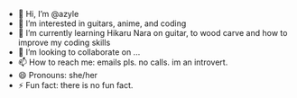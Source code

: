 - 👋 Hi, I’m @azyle
- 👀 I’m interested in guitars, anime, and coding
- 🌱 I’m currently learning Hikaru Nara on guitar, to wood carve and how to improve my coding skills
- 💞️ I’m looking to collaborate on ...
- 📫 How to reach me: emails pls. no calls. im an introvert.
- 😄 Pronouns: she/her
- ⚡ Fun fact: there is no fun fact.

<!---
elyza-j/elyza-j is a ✨ special ✨ repository because its `README.md` (this file) appears on your GitHub profile.
You can click the Preview link to take a look at your changes.
--->
